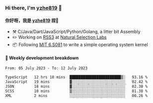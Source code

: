 ### Hi there, I'm [yzhe819](https://github.com/yzhe819) 👋

#### 你好呀，我是 [yzhe819](https://github.com/yzhe819) 捏👋

- :hammer_and_pick: C/Java/Dart/JavaScript/Python/Golang, a litter bit Assembly
- :pencil2: Working on [RSS3](https://github.com/NaturalSelectionLabs/RSS3) at [Natural Selection Labs](https://github.com/NaturalSelectionLabs)
- 📦 Following [MIT 6.S081](https://pdos.csail.mit.edu/6.S081/2020/) to write a simple operating system kernel



#### 📝 Weekly development breakdown

<!--START_SECTION:waka-->

```txt
From: 05 July 2023 - To: 12 July 2023

TypeScript   12 hrs 18 mins  ███████████████████████▒░   93.16 %
JavaScript   19 mins         ▓░░░░░░░░░░░░░░░░░░░░░░░░   02.42 %
JSON         18 mins         ▓░░░░░░░░░░░░░░░░░░░░░░░░   02.30 %
SCSS         10 mins         ▒░░░░░░░░░░░░░░░░░░░░░░░░   01.38 %
XML          2 mins          ░░░░░░░░░░░░░░░░░░░░░░░░░   00.26 %
```

<!--END_SECTION:waka-->



